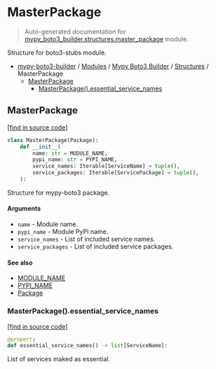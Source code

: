 # MasterPackage

> Auto-generated documentation for [mypy_boto3_builder.structures.master_package](https://github.com/vemel/mypy_boto3_builder/blob/master/mypy_boto3_builder/structures/master_package.py) module.

Structure for boto3-stubs module.

- [mypy-boto3-builder](../../README.md#mypy_boto3_builder) / [Modules](../../MODULES.md#mypy-boto3-builder-modules) / [Mypy Boto3 Builder](../index.md#mypy-boto3-builder) / [Structures](index.md#structures) / MasterPackage
    - [MasterPackage](#masterpackage)
        - [MasterPackage().essential_service_names](#masterpackageessential_service_names)

## MasterPackage

[[find in source code]](https://github.com/vemel/mypy_boto3_builder/blob/master/mypy_boto3_builder/structures/master_package.py#L12)

```python
class MasterPackage(Package):
    def __init__(
        name: str = MODULE_NAME,
        pypi_name: str = PYPI_NAME,
        service_names: Iterable[ServiceName] = tuple(),
        service_packages: Iterable[ServicePackage] = tuple(),
    ):
```

Structure for mypy-boto3 package.

#### Arguments

- `name` - Module name.
- `pypi_name` - Module PyPI name.
- `service_names` - List of included service names.
- `service_packages` - List of included service packages.

#### See also

- [MODULE_NAME](../constants.md#module_name)
- [PYPI_NAME](../constants.md#pypi_name)
- [Package](package.md#package)

### MasterPackage().essential_service_names

[[find in source code]](https://github.com/vemel/mypy_boto3_builder/blob/master/mypy_boto3_builder/structures/master_package.py#L34)

```python
@property
def essential_service_names() -> list[ServiceName]:
```

List of services maked as essential.

